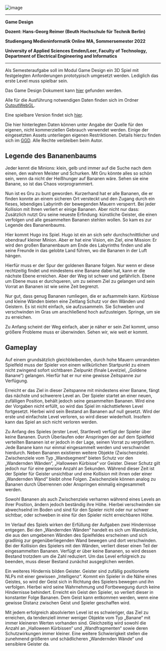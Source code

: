 ![image](https://user-images.githubusercontent.com/32162305/150810942-99672aac-99af-47ea-849b-ba263fae0c3f.png)

---

**Game Design**

**Dozent: Hans-Georg Reimer (Beuth Hochschule für Technik Berlin)**

**Studiengang Medieninformatik Online MA, Sommersemester 2022**

**University of Applied Sciences Emden/Leer, Faculty of Technology, Department of Electrical Engineering and Informatics**

---

Als Semesteraufgabe soll im Modul Game Design ein 3D Spiel mit festgelegten Anforderungen prototypisch umgesetzt werden. Lediglich das erste Level muss spielbar sein.

Das Game Design Dokument kann [hier](https://github.com/ChristianKitte/GameDesignSemesterprojekt/blob/main/GDDundPr%C3%A4sentation/Game%20Design%20Dokument_20220712.pdf) gefunden werden.

Alle für die Ausführung notwendigen Daten finden sich im Ordner [OutputWebGL](https://github.com/ChristianKitte/GameDesignSemesterprojekt/tree/main/OutputWebGL).

Eine spielbare Version findet sich [hier](https://gamedev.ckitte.de/).

Die hier hinterlegten Daten können unter Angabe der Quelle für den eigenen, nicht kommerziellen Gebrauch verwendet werden. Einige der eingesetzten Assets unterliegen eigenen Restriktionen. Details hierzu finden sich im [GGD](https://github.com/ChristianKitte/GameDesignSemesterprojekt/blob/main/GDDundPr%C3%A4sentation/Game%20Design%20Dokument_20220712.pdf). Alle Rechte verbleiben beim Autor.

## Legende des Bananenbaums

Jeder kennt die Minions: klein, gelb und immer auf die Suche nach dem einen, den wahren Meister und Schurken. Mit Gru könnte alles so schön sein, wenn da nicht der Heißhunger auf Bananen wäre. Sehen sie eine Banane, so ist das Chaos vorprogrammiert.

Nun ist es Gru zu bunt geworden. Kurzerhand hat er alle Bananen, die er finden konnte an einem sicheren Ort versteckt und den Zugang durch ein fieses, lebendiges Labyrinth der bewegenden Mauern versperrt. Bei jeder Kollision mit Ihnen verliert er einige Bananen. Aber nicht nur dass: Zusätzlich nutzt Gru seine neueste Erfindung: künstliche Geister, die einen verfolgen und alle gesammelten Bananen stehlen wollen. So kam es zur Legende des Bananenbaums.

Hier kommt Hugo ins Spiel. Hugo ist ein an sich sehr durchschnittlicher und obendrauf kleiner Minion. Aber er hat eine Vision, ein Ziel, eine Mission: Er wird den großen Bananenbaum am Ende des Labyrinths finden und alle seine Freunde in das gelobte Land führen, wo die Bananen in der Luft hängen.

Hierfür muss er der Spur der goldenen Banane folgen. Nur wenn er diese rechtzeitig findet und mindestens eine Banane dabei hat, kann er die nächste Ebene erreichen. Aber der Weg ist schwer und gefährlich. Ebene um Ebene muss er durchqueren, um zu seinem Ziel zu gelangen und sein Vorrat an Bananen ist wie seine Zeit begrenzt.

Nur gut, dass genug Bananen rumliegen, die er aufsammeln kann. Kürbisse und kleine Wänden bieten eine Zeitlang Schutz vor den Wänden und Geistern. Es ist nicht einfach, sie aufzusammeln. Sie Schweben und verschwinden im Gras um anschließend hoch aufzusteigen. Springe, um sie zu erreichen.

Zu Anfang scheint der Weg einfach, aber je näher er sein Ziel kommt, umso größere Probleme muss er überwinden. Sehen wir, wie weit er kommt.

## Gameplay

Auf einem grundsätzlich gleichbleibenden, durch hohe Mauern umrandeten Spielfeld muss der Spieler von einem willkürlichen Startpunkt zu einem nicht zwingend sofort sichtbaren Zielpunkt (finale Levelziel, „Goldene Banane“) gelangen. Hierfür hat er nur eine gewisse Zeitspanne zur Verfügung.

Erreicht er das Ziel in dieser Zeitspanne mit mindestens einer Banane, fängt das nächste und schwerere Level an. Der Spieler startet an einer neuen, zufälligen Position, behält jedoch seine gesammelten Bananen. Wird eine der Vorgaben nicht erfüllt, so wird das Spiel im nächsttieferen Level fortgesetzt. Hierbei wird sein Bestand an Bananen auf null gesetzt. Wird der erste und einfachste Level verloren, so wird dieser wiederholt. Insofern kann das Spiel an sich nicht verloren werden.  

Zu Anfang des Spieles (erster Level, Startlevel) verfügt der Spieler über keine Bananen. Durch Überlaufen oder Anspringen der auf dem Spielfeld verteilten Bananen ist er jedoch in der Lage, seinen Vorrat zu vergrößern. Jede Banane kann nur einmal eingesammelt werden und verschwindet hierdurch. Neben Bananen existieren weitere Objekte (Zwischenziele). Zwischenziele vom Typ „Wandsegment“ bieten Schutz vor den „Wandernden Wänden“, „Halloween Kürbisse“ vor Geister. Dieser Schutz gilt jedoch nur für eine gewisse Anzahl an Sekunden. Während dieser Zeit ist der Spieler für Geister unsichtbar und eine Kollision mit ihnen oder einer „Wandernden Wand“ bleibt ohne Folgen. Zwischenziele können analog zu Bananen durch Überrennen oder Anspringen einmalig eingesammelt werden.

Sowohl Bananen als auch Zwischenziele verharren während eines Levels an ihrer Position, ändern jedoch beständig ihre Höhe. Hierbei verschwinden sie abwechselnd im Boden und sind für den Spieler nicht oder nur schwer sichtbar, oder schweben in eine für den Spieler nicht erreichbaren Höhe.  

Im Verlauf des Spiels wirken der Erfüllung der Aufgaben zwei Hindernisse entgegen. Bei den „Wandernden Wänden“ handelt es sich um Wandstücke, die aus den umgebenen Wänden des Spielfeldes erscheinen und sich gradlinig zur gegenüberliegenden Wand bewegen und dort verschwinden. Bei der Kollision des Spielers mit den Wänden, verliert dieser einen Teil der eingesammelten Bananen. Verfügt er über keine Bananen, so wird dessen Bestand trotzdem um die Zahl reduziert. Um das Level erfolgreich zu beenden, muss dieser Bestand zunächst ausgeglichen werden.  

Ein weiteres Hindernis bilden Geister. Geister sind zufällig positionierte NLPs mit einer gewissen „Intelligenz“. Kommt ein Spieler in die Nähe eines Geistes, so wird der Geist sich in Richtung des Spielers bewegen und ihn verfolgen. Hierbei wird seine Wahrnehmung und Fortbewegung durch keine Hindernisse behindert. Erreicht ein Geist den Spieler, so verliert dieser in konstanter Folge Bananen. Dem Geist kann entkommen werden, wenn eine gewisse Distanz zwischen Geist und Spieler geschaffen wird.  

Mit jedem erfolgreich absolvierten Level ist es schwieriger, das Ziel zu erreichen, da tendenziell immer weniger Objekte vom Typ „Banane“ mit immer kleineren Werten vorhanden sind. Gleichzeitig wird sowohl die Anzahl an „Halloween Kürbissen“ und „Wandfragmenten“ sowie deren Schutzwirkungen immer kleiner. Eine weitere Schwierigkeit stellen die zunehmend größeren und schädlicheren „Wandernden Wände“ und sensiblere Geister da.
